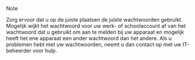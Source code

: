   > [!NOTE]
  > Zorg ervoor dat u op de juiste plaatsen de juiste wachtwoorden gebruikt. Mogelijk wijkt het wachtwoord voor uw werk- of schoolaccount af van het wachtwoord dat u gebruikt om aan te melden bij uw apparaat en mogelijk heeft het ene apparaat een ander wachtwoord dan het andere. Als u problemen hebt met uw wachtwoorden, neemt u dan contact op met uw IT-beheerder voor hulp.


<!--HONumber=Nov16_HO4-->


